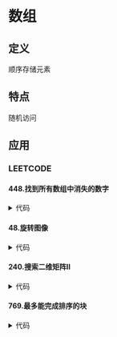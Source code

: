 # 数组 #

## 定义 ##
顺序存储元素

## 特点 ##
随机访问

## 应用 ##
### LEETCODE ###
#### 448.找到所有数组中消失的数字 ####
<details>
<summary>代码</summary>
<pre>
<code>
</code>
</pre>
</details>

#### 48.旋转图像 ####
<details>
<summary>代码</summary>
<pre>
<code>
</code>
</pre>
</details>

#### 240.搜索二维矩阵II ####
<details>
<summary>代码</summary>
<pre>
<code>
</code>
</pre>
</details>

#### 769.最多能完成排序的块 ####
<details>
<summary>代码</summary>
<pre>
<code>
</code>
</pre>
</details>